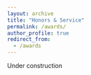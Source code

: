 ```yaml
---
layout: archive
title: "Honors & Service"
permalink: /awards/
author_profile: true
redirect_from:
  - /awards
---
```


Under construction
